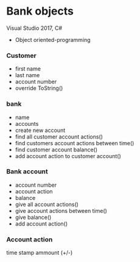 # Bank objects

Visual Studio 2017, C#

* Object oriented-programming

### Customer

* first name
* last name
* account number
* override ToString()

### bank

* name
* accounts
* create new account
* find all customer account actions() 
* find customers account actions between time()
* find customer account balance()
* add account action to customer account()

### Bank account

* account number
* account action
* balance
* give all account actions()
* give account actions between time()
* give balance()
* add account action()

### Account action

time stamp
ammount (+/-)


